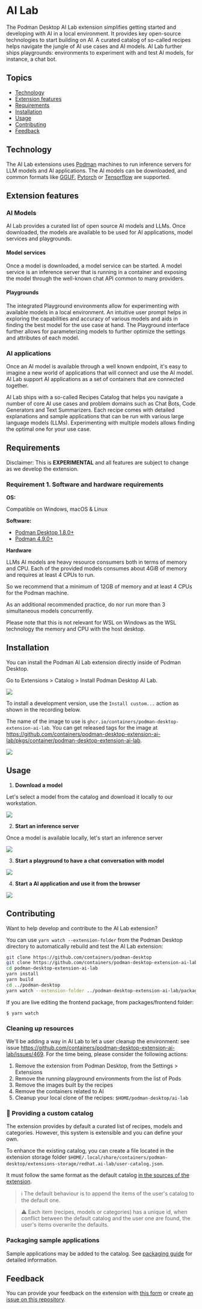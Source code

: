 # AI Lab

The Podman Desktop AI Lab extension simplifies getting started and developing with AI in a local environment.  It provides key open-source technologies to start building on AI.  A curated catalog of so-called recipes helps navigate the jungle of AI use cases and AI models. AI Lab further ships playgrounds: environments to experiment with and test AI models, for instance, a chat bot.



## Topics
- [Technology](#technology)
- [Extension features](#extension-features)
- [Requirements](#requirements)
- [Installation](#installation)
- [Usage](#usage)
- [Contributing](#contributing)
- [Feedback](#feedback)



## Technology

The AI Lab extensions uses [Podman](https://podman.io) machines to run inference servers for LLM models and AI applications.
The AI models can be downloaded, and common formats like [GGUF](https://github.com/ggerganov/ggml/blob/master/docs/gguf.md), [Pytorch](https://pytorch.org) or [Tensorflow](https://www.tensorflow.org) are supported.

## Extension features

### AI Models

AI Lab provides a curated list of open source AI models and LLMs. Once downloaded, the models are available to be used for AI applications, model services and playgrounds.

#### Model services

Once a model is downloaded, a model service can be started. A model service is an inference server that is running in a container and exposing the model through the well-known chat API common to many providers.

#### Playgrounds

The integrated Playground environments allow for experimenting with available models in a local environment. An intuitive user prompt helps in exploring the capabilities and accuracy of various models and aids in finding the best model for the use case at hand. The Playground interface further allows for parameterizing models to further optimize the settings and attributes of each model.

### AI applications

Once an AI model is available through a well known endpoint, it's easy to imagine a new world of applications that will connect and use the AI model. AI Lab support AI applications as a set of containers that are connected together. 

AI Lab ships with a so-called Recipes Catalog that helps you navigate a number of core AI use cases and problem domains such as Chat Bots, Code Generators and Text Summarizers. Each recipe comes with detailed explanations and sample applications that can be run with various large language models (LLMs). Experimenting with multiple models allows finding the optimal one for your use case.

## Requirements

Disclaimer: This is **EXPERIMENTAL** and all features are subject to change as we develop the extension.

### Requirement 1. Software and hardware requirements

**OS:**

Compatible on Windows, macOS & Linux

**Software:**

- [Podman Desktop 1.8.0+](https://github.com/containers/podman-desktop)
- [Podman 4.9.0+](https://github.com/containers/podman)

**Hardware**

LLMs AI models are heavy resource consumers both in terms of memory and CPU. Each of the provided models consumes about 4GiB of memory and requires at least 4 CPUs to run.

So we recommend that a minimum of 12GB of memory and at least 4 CPUs for the Podman machine.

As an additional recommended practice, do nor run more than 3 simultaneous models concurrently.

Please note that this is not relevant for WSL on Windows as the WSL technology the memory and CPU with the host desktop. 

## Installation

You can install the Podman AI Lab extension directly inside of Podman Desktop.

Go to Extensions > Catalog > Install Podman Desktop AI Lab.

![](https://github.com/containers/podman-desktop-media/raw/ai-lab/gifs/install_ai_lab.gif)

To install a development version, use the `Install custom...` action as shown in the recording below.

The name of the image to use is `ghcr.io/containers/podman-desktop-extension-ai-lab`. You can get released tags for the image at https://github.com/containers/podman-desktop-extension-ai-lab/pkgs/container/podman-desktop-extension-ai-lab.

![](https://github.com/containers/podman-desktop-media/raw/ai-lab/gifs/install_development_version.gif)

## Usage

1. **Download a model**

Let's select a model from the catalog and download it locally to our workstation.

![](https://github.com/containers/podman-desktop-media/raw/ai-lab/videos/download-model.gif)

2. **Start an inference server**

Once a model is available locally, let's start an inference server

![](https://github.com/containers/podman-desktop-media/raw/ai-lab/videos/start-inference-server.gif)

3. **Start a playground to have a chat conversation with model**

![](https://github.com/containers/podman-desktop-media/raw/ai-lab/videos/playground.gif)

4. **Start a AI application and use it from the browser**

![](https://github.com/containers/podman-desktop-media/raw/ai-lab/videos/start-ai-app.gif)

## Contributing

Want to help develop and contribute to the AI Lab extension?

You can use `yarn watch --extension-folder` from the Podman Desktop directory to automatically rebuild and test the AI Lab extension:

```sh
git clone https://github.com/containers/podman-desktop
git clone https://github.com/containers/podman-desktop-extension-ai-lab
cd podman-desktop-extension-ai-lab
yarn install
yarn build
cd ../podman-desktop
yarn watch --extension-folder ../podman-desktop-extension-ai-lab/packages/backend
```

If you are live editing the frontend package, from packages/frontend folder:

```
$ yarn watch
```

### Cleaning up resources 

We'll be adding a way in AI Lab to let a user cleanup the environment: see issue https://github.com/containers/podman-desktop-extension-ai-lab/issues/469.
For the time being, please consider the following actions:
1. Remove the extension from Podman Desktop, from the Settings > Extensions
2. Remove the running playground environments from the list of Pods
3. Remove the images built by the recipes
4. Remove the containers related to AI
5. Cleanup your local clone of the recipes: `$HOME/podman-desktop/ai-lab`

### 📖 Providing a custom catalog

The extension provides by default a curated list of recipes, models and categories. However, this system is extensible and you can define your own.

To enhance the existing catalog, you can create a file located in the extension storage folder `$HOME/.local/share/containers/podman-desktop/extensions-storage/redhat.ai-lab/user-catalog.json`.

It must follow the same format as the default catalog [in the sources of the extension](https://github.com/containers/podman-desktop-extension-ai-lab/blob/main/packages/backend/src/assets/ai.json). 

> :information_source: The default behaviour is to append the items of the user's catalog to the default one.

> :warning: Each item (recipes, models or categories) has a unique id, when conflict between the default catalog and the user one are found, the user's items overwrite the defaults.

### Packaging sample applications

Sample applications may be added to the catalog. See [packaging guide](https://github.com/containers/podman-desktop-extension-ai-lab/blob/main/PACKAGING-GUIDE.md) for detailed information.


## Feedback

You can provide your feedback on the extension with [this form](https://forms.gle/tctQ4RtZSiMyQr3R8) or create [an issue on this repository](https://github.com/containers/podman-desktop-extension-ai-lab/issues).
